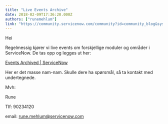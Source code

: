 ```yaml
---
title: "Live Events Archive"
date: 2018-02-09T17:36:20.000Z
authors: ["runemehlum"]
link: "https://community.servicenow.com/community?id=community_blog&sys_id=154deee5dbd0dbc01dcaf3231f9619ba"
---
```

<p>Hei</p><p></p><p>Regelmessig kjører vi live events om forskjellige moduler og områder i ServiceNow. De tas opp og legges ut her:</p><p><a href="https://www.servicenow.com/events-archived.html" title="https://www.servicenow.com/events-archived.html">Events Archived | ServiceNow</a> </p><p></p><p>Her er det masse nam-nam. Skulle dere ha spørsmål, så ta kontakt med undertegnede.</p><p></p><p>Mvh:</p><p>Rune</p><p>Tlf: 90234120</p><p><span>email: </span><a title="k-email-small" class="jive-link-email-small" href="mailto:rune.mehlum@servicenow.com">rune.mehlum@servicenow.com</a></p>